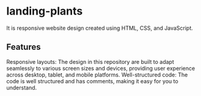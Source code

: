 # landing-plants

It is responsive website design created using HTML, CSS, and JavaScript.

## Features
Responsive layouts: The design in this repository are built to adapt seamlessly to various screen sizes and devices, providing user experience across desktop, tablet, and mobile platforms.
Well-structured code: The code is well structured and has comments, making it easy for you to understand.
